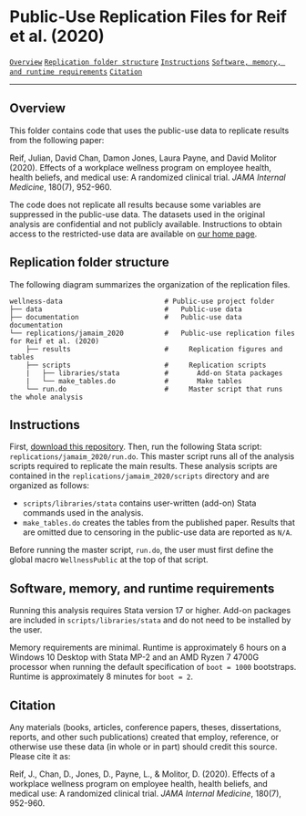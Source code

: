 # Public-Use Replication Files for Reif et al. (2020)

[`Overview`](#overview) [`Replication folder structure`](#replication-folder-structure ) [`Instructions`](#instructions) [`Software, memory, and runtime requirements`](#software-memory-and-runtime-requirements) [`Citation`](#citation)

-----------

## Overview 

This folder contains code that uses the public-use data to replicate results from the following paper:

Reif, Julian, David Chan, Damon Jones, Laura Payne, and David Molitor (2020). Effects of a workplace wellness program on employee health, health beliefs, and medical use: A randomized clinical trial. *JAMA Internal Medicine*, 180(7), 952-960.

The code does not replicate all results because some variables are suppressed in the public-use data. The datasets used in the original analysis are confidential and not publicly available. Instructions to obtain access to the restricted-use data are available on [our home page](../../README.md#restricted-use-data).


## Replication folder structure 

The following diagram summarizes the organization of the replication files.

```
wellness-data                         # Public-use project folder
├── data                              #   Public-use data
├── documentation                     #   Public-use data documentation
└── replications/jamaim_2020          #   Public-use replication files for Reif et al. (2020)
    ├── results                       #     Replication figures and tables
    ├── scripts                       #     Replication scripts
    |   ├── libraries/stata           #       Add-on Stata packages
    |   └── make_tables.do            #       Make tables
    └── run.do                        #     Master script that runs the whole analysis
```

## Instructions

First, [download this repository](https://github.com/reifjulian/illinois-wellness-data/archive/master.zip). Then, run the following Stata script: `replications/jamaim_2020/run.do`. This master script runs all of the analysis scripts required to replicate the main results. These analysis scripts are contained in the `replications/jamaim_2020/scripts` directory and are organized as follows:

- `scripts/libraries/stata` contains user-written (add-on) Stata commands used in the analysis. 
- `make_tables.do` creates the tables from the published paper. Results that are omitted due to censoring in the public-use data are reported as `N/A`.

Before running the master script, `run.do`, the user must first define the global macro `WellnessPublic` at the top of that script.

## Software, memory, and runtime requirements

Running this analysis requires Stata version 17 or higher. Add-on packages are included in `scripts/libraries/stata` and do not need to be installed by the user.

Memory requirements are minimal. Runtime is approximately 6 hours on a Windows 10 Desktop with Stata MP-2 and an AMD Ryzen 7 4700G processor when running the default specification of `boot = 1000` bootstraps. Runtime is approximately 8 minutes for `boot = 2`.

## Citation

Any materials (books, articles, conference papers, theses, dissertations, reports, and other such publications) created that employ, reference, or otherwise use these data (in whole or in part) should credit this source. Please cite it as:

Reif, J., Chan, D., Jones, D., Payne, L., & Molitor, D. (2020). Effects of a workplace wellness program on employee health, health beliefs, and medical use: A randomized clinical trial. *JAMA Internal Medicine*, 180(7), 952-960.
